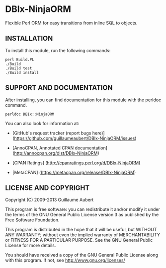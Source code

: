 DBIx-NinjaORM
=============

Flexible Perl ORM for easy transitions from inline SQL to objects.


INSTALLATION
------------

To install this module, run the following commands:

	perl Build.PL
	./Build
	./Build test
	./Build install


SUPPORT AND DOCUMENTATION
-------------------------

After installing, you can find documentation for this module with the
perldoc command.

	perldoc DBIx::NinjaORM


You can also look for information at:

 * [GitHub's request tracker (report bugs here)]
   (https://github.com/guillaumeaubert/DBIx-NinjaORM/issues)

 * [AnnoCPAN, Annotated CPAN documentation]
   (http://annocpan.org/dist/DBIx-NinjaORM)

 * [CPAN Ratings]
   (http://cpanratings.perl.org/d/DBIx-NinjaORM)

 * [MetaCPAN]
   (https://metacpan.org/release/DBIx-NinjaORM)


LICENSE AND COPYRIGHT
---------------------

Copyright (C) 2009-2013 Guillaume Aubert

This program is free software: you can redistribute it and/or modify it under
the terms of the GNU General Public License version 3 as published by the Free
Software Foundation.

This program is distributed in the hope that it will be useful, but WITHOUT ANY
WARRANTY; without even the implied warranty of MERCHANTABILITY or FITNESS FOR A
PARTICULAR PURPOSE. See the GNU General Public License for more details.

You should have received a copy of the GNU General Public License along with
this program. If not, see http://www.gnu.org/licenses/

